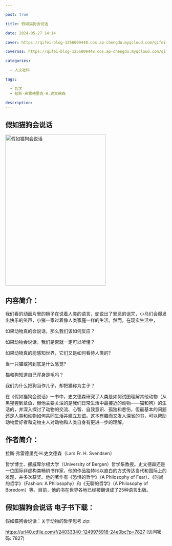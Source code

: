 ```yaml
---

post: true

title: 假如猫狗会说话

date: 2024-05-27 14:14

cover: https://qifei-blog-1256009448.cos.ap-chengdu.myqcloud.com/qifei-blog/6615029d68eb9357131e20f9.jpg

coveross: https://qifei-blog-1256009448.cos.ap-chengdu.myqcloud.com/qifei-blog/6615029d68eb9357131e20f9.jpg

categories:

  - 人文社科

tags:

  - 哲学
  - 拉斯·弗雷德里克·H.史文德森

description:
---
```


## 假如猫狗会说话
<img alt="假如猫狗会说话 " class="aligncenter loading" data-was-processed="true" decoding="async" fetchpriority="high" height="471" src="https://qifei-blog-1256009448.cos.ap-chengdu.myqcloud.com/qifei-blog/6615029d68eb9357131e20f9.jpg " style="cursor: zoom-in;" width="314"/>

## 内容简介：

我们看的动画片里的狮子在说着人类的语言，蛇说出了邪恶的诅咒，小马们会爆发出快乐的笑声，小猪一家过着像人类家庭一样的生活。然而，在现实生活中，

如果动物真的会说话，那么我们该如何反应？

如果动物会说话，我们是否就一定可以听懂？

如果动物真的能感知世界，它们又是如何看待人类的?

当一只猫或狗到底是什么感觉?

猫和狗知道自己浑身是毛吗？

我们为什么把狗当作儿子，却把猫称为主子？

在《假如猫狗会说话》一书中，史文德森研究了人类是如何试图理解其他动物（从黑猩猩到章鱼，但他主要关注的是我们日常生活中最接近的动物——猫和狗）的生活的，并深入探讨了动物的交流、心智、自我意识、孤独和悲伤，但最基本的问题还是人类和动物如何共同生活并建立友谊。这本有趣而又发人深省的书，可以帮助动物爱好者和宠物主人对动物和人类自身有更进一步的理解。

## 作者简介：

拉斯·弗雷德里克·H.史文德森（Lars Fr. H. Svendsen）

哲学博士、挪威卑尔根大学（University of Bergen）哲学系教授。史文德森还是一位国际非虚构类畅销书作家，他的作品独特地以直白的方式传达当代和国际上的难题，并多次获奖。他的著作有《恐惧的哲学》（A Philosophy of Fear）、《时尚的哲学》（Fashion: A Philosophy）和《无聊的哲学》（A Philosophy of Boredom）等。目前，他的书在世界各地已经被翻译成了25种语言出版。

## 假如猫狗会说话 电子书下载：
假如猫狗会说话：关于动物的哲学思考.zip: 

https://url40.ctfile.com/f/24033340-1249975918-24e0bc?p=7827 (访问密码: 7827)
